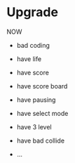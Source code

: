 # Upgrade

NOW
- bad coding

- have life

- have score

- have score board

- have pausing

- have select mode

- have 3 level

- have bad collide

- ...
